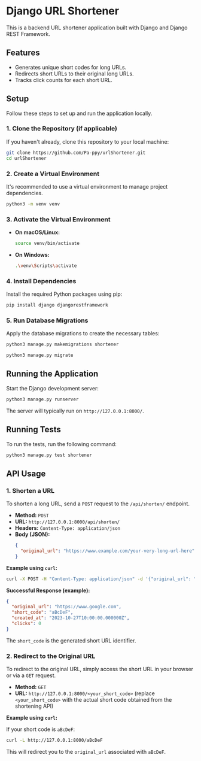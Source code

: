 # Django URL Shortener

This is a backend URL shortener application built with Django and Django REST Framework.

## Features

- Generates unique short codes for long URLs.
- Redirects short URLs to their original long URLs.
- Tracks click counts for each short URL.

## Setup

Follow these steps to set up and run the application locally.

### 1. Clone the Repository (if applicable)

If you haven't already, clone this repository to your local machine:

```bash
git clone https://github.com/Pa-ppy/urlShortener.git
cd urlShortener
```

### 2. Create a Virtual Environment

It's recommended to use a virtual environment to manage project dependencies.

```bash
python3 -m venv venv
```

### 3. Activate the Virtual Environment

- **On macOS/Linux:**
  ```bash
  source venv/bin/activate
  ```
- **On Windows:**
  ```bash
  .\venv\Scripts\activate
  ```

### 4. Install Dependencies

Install the required Python packages using pip:

```bash
pip install django djangorestframework
```

### 5. Run Database Migrations

Apply the database migrations to create the necessary tables:

```bash
python3 manage.py makemigrations shortener

python3 manage.py migrate
```

## Running the Application

Start the Django development server:

```bash
python3 manage.py runserver
```

The server will typically run on `http://127.0.0.1:8000/`.

## Running Tests

To run the tests, run the following command:

```bash
python3 manage.py test shortener
```

## API Usage

### 1. Shorten a URL

To shorten a long URL, send a `POST` request to the `/api/shorten/` endpoint.

- **Method:** `POST`
- **URL:** `http://127.0.0.1:8000/api/shorten/`
- **Headers:** `Content-Type: application/json`
- **Body (JSON):**
  ```json
  {
    "original_url": "https://www.example.com/your-very-long-url-here"
  }
  ```

**Example using `curl`:**

```bash
curl -X POST -H "Content-Type: application/json" -d '{"original_url": "https://www.google.com"}' http://127.0.0.1:8000/api/shorten/
```

**Successful Response (example):**

```json
{
  "original_url": "https://www.google.com",
  "short_code": "aBcDeF",
  "created_at": "2023-10-27T10:00:00.000000Z",
  "clicks": 0
}
```

The `short_code` is the generated short URL identifier.

### 2. Redirect to the Original URL

To redirect to the original URL, simply access the short URL in your browser or via a `GET` request.

- **Method:** `GET`
- **URL:** `http://127.0.0.1:8000/<your_short_code>` (replace `<your_short_code>` with the actual short code obtained from the shortening API)

**Example using `curl`:**

If your short code is `aBcDeF`:

```bash
curl -L http://127.0.0.1:8000/aBcDeF
```

This will redirect you to the `original_url` associated with `aBcDeF`.
